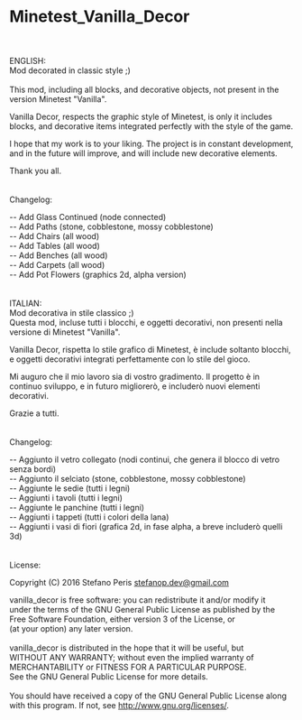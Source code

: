 # Minetest_Vanilla_Decor
<br>
<br>
ENGLISH:
<br>
Mod decorated in classic style ;)
<br>
<br>
This mod, including all blocks, and decorative objects, not present in the version Minetest "Vanilla".<br>

Vanilla Decor, respects the graphic style of Minetest, is only it includes blocks, and decorative items integrated perfectly with the style of the game.<br>

I hope that my work is to your liking. The project is in constant development, and in the future will improve, and will include new decorative elements.<br>

Thank you all.<br>
<br>
<br>
Changelog:<br>

-- Add Glass Continued (node connected)<br>
-- Add Paths (stone, cobblestone, mossy cobblestone)<br>
-- Add Chairs (all wood)<br>
-- Add Tables (all wood)<br>
-- Add Benches (all wood)<br>
-- Add Carpets (all wood)<br>
-- Add Pot Flowers (graphics 2d, alpha version)<br>
<br>
<br>
ITALIAN:
<br>
Mod decorativa in stile classico ;)
<br>
Questa mod, incluse tutti i blocchi, e oggetti decorativi, non presenti nella versione di Minetest "Vanilla".<br>

Vanilla Decor, rispetta lo stile grafico di Minetest, è include soltanto blocchi, e oggetti decorativi integrati perfettamente con lo stile del gioco.<br>

Mi auguro che il mio lavoro sia di vostro gradimento. Il progetto è in continuo sviluppo, e in futuro migliorerò, e includerò nuovi elementi decorativi.<br>

Grazie a tutti.<br>
<br>
<br>
Changelog:<br>

-- Aggiunto il vetro collegato (nodi continui, che genera il blocco di vetro senza bordi)<br>
-- Aggiunto il selciato (stone, cobblestone, mossy cobblestone)<br>
-- Aggiunte le sedie (tutti i legni)<br>
-- Aggiunti i tavoli (tutti i legni)<br>
-- Aggiunte le panchine (tutti i legni)<br>
-- Aggiunti i tappeti (tutti i colori della lana)<br>
-- Aggiunti i vasi di fiori (grafica 2d, in fase alpha, a breve includerò quelli 3d)<br>
<br>
<br>
 License:<br>

 Copyright (C) 2016 Stefano <StepDevelop> Peris <stefanop.dev@gmail.com><br>
 
 vanilla_decor is free software: you can redistribute it and/or modify it<br>
 under the terms of the GNU General Public License as published by the<br>
 Free Software Foundation, either version 3 of the License, or<br>
 (at your option) any later version.<br>
 <br>
 vanilla_decor is distributed in the hope that it will be useful, but<br>
 WITHOUT ANY WARRANTY; without even the implied warranty of<br>
 MERCHANTABILITY or FITNESS FOR A PARTICULAR PURPOSE.<br>
 See the GNU General Public License for more details.<br>
 <br>
 You should have received a copy of the GNU General Public License along<br>
 with this program.  If not, see <http://www.gnu.org/licenses/>.<br>
<br>
